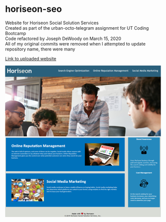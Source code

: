 # horiseon-seo

Website for Horiseon Social Solution Services <br />
Created as part of the urban-octo-telegram assignment for UT Coding Bootcamp <br />
Code refactored by Joseph DeWoody on March 15, 2020 <br />
All of my original commits were removed when I attempted to update repository name, there were many <br />

<a href="https://jpd61.github.io/horiseon-seo/">Link to uploaded website</a>

<img src="./assets/images/screenshot.PNG" />

<img src="./assets/images/screenshot-2.PNG" />
